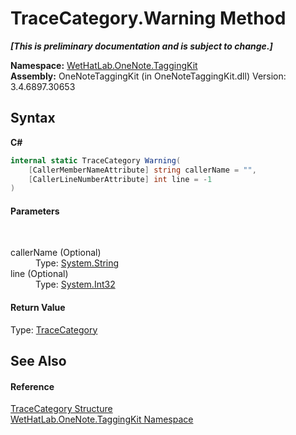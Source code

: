 # TraceCategory.Warning Method 
 _**\[This is preliminary documentation and is subject to change.\]**_

**Namespace:**&nbsp;<a href="4e00c8ac-fc03-0e6d-d2fd-b2c7565a9aa0">WetHatLab.OneNote.TaggingKit</a><br />**Assembly:**&nbsp;OneNoteTaggingKit (in OneNoteTaggingKit.dll) Version: 3.4.6897.30653

## Syntax

**C#**<br />
``` C#
internal static TraceCategory Warning(
	[CallerMemberNameAttribute] string callerName = "",
	[CallerLineNumberAttribute] int line = -1
)
```


#### Parameters
&nbsp;<dl><dt>callerName (Optional)</dt><dd>Type: <a href="http://msdn2.microsoft.com/en-us/library/s1wwdcbf" target="_blank">System.String</a><br /></dd><dt>line (Optional)</dt><dd>Type: <a href="http://msdn2.microsoft.com/en-us/library/td2s409d" target="_blank">System.Int32</a><br /></dd></dl>

#### Return Value
Type: <a href="692608a8-5e77-ecb8-4fcd-0edae6dceac2">TraceCategory</a>

## See Also


#### Reference
<a href="692608a8-5e77-ecb8-4fcd-0edae6dceac2">TraceCategory Structure</a><br /><a href="4e00c8ac-fc03-0e6d-d2fd-b2c7565a9aa0">WetHatLab.OneNote.TaggingKit Namespace</a><br />